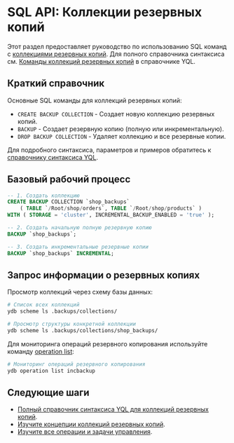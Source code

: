 # SQL API: Коллекции резервных копий

Этот раздел предоставляет руководство по использованию SQL команд с [коллекциями резервных копий](concepts.md). Для полного справочника синтаксиса см. [Команды коллекций резервных копий](../../../yql/reference/syntax/backup-collections.md) в справочнике YQL.

## Краткий справочник

Основные SQL команды для коллекций резервных копий:

- `CREATE BACKUP COLLECTION` - Создает новую коллекцию резервных копий.
- `BACKUP` - Создает резервную копию (полную или инкрементальную).  
- `DROP BACKUP COLLECTION` - Удаляет коллекцию и все резервные копии.

Для подробного синтаксиса, параметров и примеров обратитесь к [справочнику синтаксиса YQL](../../../yql/reference/syntax/backup-collections.md).

## Базовый рабочий процесс

```sql
-- 1. Создать коллекцию
CREATE BACKUP COLLECTION `shop_backups`
    ( TABLE `/Root/shop/orders`, TABLE `/Root/shop/products` )
WITH ( STORAGE = 'cluster', INCREMENTAL_BACKUP_ENABLED = 'true' );

-- 2. Создать начальную полную резервную копию
BACKUP `shop_backups`;

-- 3. Создать инкрементальные резервные копии
BACKUP `shop_backups` INCREMENTAL;
```

## Запрос информации о резервных копиях

Просмотр коллекций через схему базы данных:

```bash
# Список всех коллекций
ydb scheme ls .backups/collections/

# Просмотр структуры конкретной коллекции  
ydb scheme ls .backups/collections/shop_backups/
```

Для мониторинга операций резервного копирования используйте команду [operation list](../../operation-list.md):

```bash
# Мониторинг операций резервного копирования
ydb operation list incbackup
```

## Следующие шаги

- [Полный справочник синтаксиса YQL для коллекций резервных копий](../../../yql/reference/syntax/backup-collections.md).
- [Изучите концепции коллекций резервных копий](concepts.md).
- [Изучите все операции и задачи управления](operations.md).
